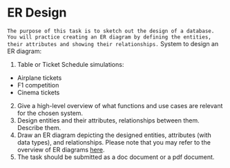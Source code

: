 # ER Design
```The purpose of this task is to sketch out the design of a database. You will practice creating an ER diagram by defining the entities, their attributes and showing their relationships.```
System to design an ER diagram:
1. Table or Ticket Schedule simulations:
- Airplane tickets
- F1 competition
- Cinema tickets
2. Give a high-level overview of what functions and use cases are relevant for the chosen system.
3. Design entities and their attributes, relationships between them. Describe them.
4. Draw an ER diagram depicting the designed entities, attributes (with data types), and relationships.
Please note that you may refer to the overview of ER diagrams [here](https://www.lucidchart.com/pages/er-diagrams).
5. The task should be submitted as a doc document or a pdf document.

